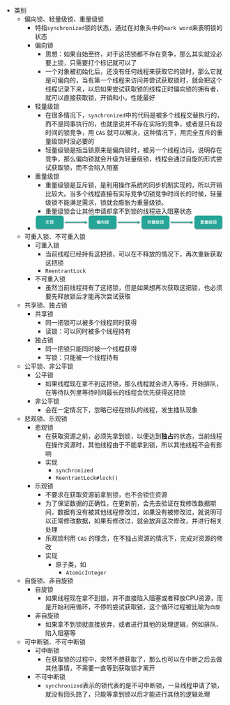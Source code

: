 - 类别
	- 偏向锁、轻量级锁、重量级锁
		- 特指`synchronized`锁的状态，通过在对象头中的`mark word`来表明锁的状态
		- 偏向锁
			- 思想：如果自始至终，对于这把锁都不存在竞争，那么其实就没必要上锁，只需要打个标记就可以了
			- 一个对象被初始化后，还没有任何线程来获取它的锁时，那么它就是可偏向的，当有第一个线程来访问并尝试获取锁时，就会把这个线程记录下来，以后如果尝试获取锁的线程正时偏向锁的拥有者，就可以直接获取锁，开销和小，性能最好
		- 轻量级锁
			- 在很多情况下，`synchronized`中的代码是被多个线程交替执行的，而不是同事执行的，也就是说并不存在实际的竞争，或者是只有段时间的锁竞争，用 `CAS` 就可以解决，这种情况下，用完全互斥的重量级锁时没必要的
			- 轻量级锁是指当锁原来是偏向锁时，被另一个线程访问，说明存在竞争，那么偏向锁就会升级为轻量级锁，线程会通过自旋的形式尝试获取锁，而不会陷入阻塞
		- 重量级锁
			- 重量级锁是互斥锁，是利用操作系统的同步机制实现的，所以开销比较大。当多个线程直接有实际竞争切锁竞争时间长的时候，轻量级锁不能满足需求，锁就会膨胀为重量级锁。
			- 重量级锁会让其他申请却拿不到锁的线程进入阻塞状态
		- ![锁升级](../assets/image_1704728002758_0.png)
	- 可重入锁、不可重入锁
		- 可重入锁
			- 当前线程已经持有这把锁，可以在不释放的情况下，再次重新获取这把锁
			- `ReentrantLock`
		- 不可重入锁
			- 虽然当前线程持有了这把锁，但是如果想再次获取这把锁，也必须要先释放锁后才能再次尝试获取
	- 共享锁、独占锁
		- 共享锁
			- 同一把锁可以被多个线程同时获得
			- 读锁：可以同时被多个线程持有
		- 独占锁
			- 同一把锁只能同时被一个线程获得
			- 写锁：只能被一个线程持有
	- 公平锁、非公平锁
		- 公平锁
			- 如果线程现在拿不到这把锁，那么线程就会进入等待，开始排队，在等待队列里等待时间最长的线程会优先获得这把锁
		- 非公平锁
			- 会在一定情况下，忽略已经在排队的线程，发生插队现象
	- 悲观锁、乐观锁
		- 悲观锁
			- 在获取资源之前，必须先拿到锁，以便达到**独占**的状态，当前线程在操作资源时，其他线程由于不能拿到锁，所以其他线程不会有影响
			- 实现
				- `synchronized`
				- `ReentrantLock#lock()`
		- 乐观锁
			- 不要求在获取资源前拿到锁，也不会锁住资源
			- 为了保证数据的正确性，在更新前，会先去验证在我修改数据期间，数据有没有被其他线程修改过，如果没有被修改过，就说明可以正常修改数据，如果有修改过，就会放弃这次修改，并进行相关处理
			- 乐观锁利用 `CAS` 的理念，在不独占资源的情况下，完成对资源的修改
			- 实现
				- 原子类，如
					- `AtomicInteger`
	- 自旋锁、非自旋锁
		- 自旋锁
			- 如果线程现在拿不到锁，并不直接陷入阻塞或者释放CPU资源，而是开始利用循环，不停的尝试获取锁，这个循环过程被比喻为`自旋`
		- 非自旋锁
			- 如果拿不到锁就直接放弃，或者进行其他的处理逻辑，例如排队、陷入阻塞等
	- 可中断锁、不可中断锁
		- 可中断锁
			- 在获取锁的过程中，突然不想获取了，那么也可以在中断之后去做其他事情，不需要一直等到获取锁才离开
		- 不可中断锁
			- `synchronized`表示的锁代表的是不可中断锁，一旦线程申请了锁，就没有回头路了，只能等拿到锁以后才能进行其他的逻辑处理